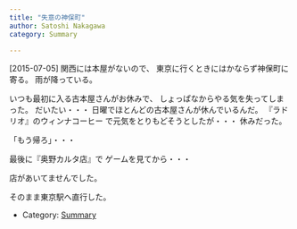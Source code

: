 ```yaml
---
title: "失意の神保町"
author: Satoshi Nakagawa
category: Summary

---
```


[2015-07-05]  関西には本屋がないので、
東京に行くときにはかならず神保町に寄る。
雨が降っている。

 いつも最初に入る古本屋さんがお休みで、
しょっぱなからやる気を失ってしまった。
だいたい・・・
日曜でほとんどの古本屋さんが休んでいるんだ。
『ラドリオ』のウィンナコーヒー
で元気をとりもどそうとしたが・・・
休みだった。

 「もう帰ろ」・・・

 最後に『奥野カルタ店』で
ゲームを見てから・・・

 店があいてませんでした。

 そのまま東京駅へ直行した。

- Category: [Summary](/categories.html#Summary)

